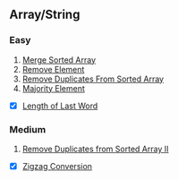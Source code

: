 
## Array/String

### Easy

1. [Merge Sorted Array]()
2. [Remove Element]()
3. [Remove Duplicates From Sorted Array]()
4. [Majority Element]()
-[x] [Length of Last Word](../../String/Easy/Length%20of%20Last%20Word.md)

### Medium

1. [Remove Duplicates from Sorted Array II](../../Array/Medium/remove-duplicates-from-sorted-array-ii.md)
-[x] [Zigzag Conversion](../../String/Medium/zigzag-conversion.md)

